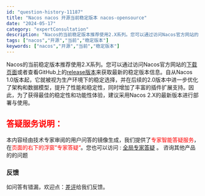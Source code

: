 ```yaml
---
id: "question-history-11187"
title: "Nacos nacos 开源当前稳定版本 nacos-opensource"
date: "2024-05-17"
category: "expertConsultation"
description: "Nacos的当前稳定版本推荐使用2.X系列。您可以通过访问Nacos官方网站的[下载页面](https://nacos.io/download/nacos-server/)或者查看GitHub上的[release版本](https://github.com/alibaba/nacos/release"
tags: ["nacos","开源","当前","稳定版本"]
keywords: ["nacos","开源","当前","稳定版本"]
---
```


Nacos的当前稳定版本推荐使用2.X系列。您可以通过访问Nacos官方网站的[下载页面](https://nacos.io/download/nacos-server/)或者查看GitHub上的[release版本](https://github.com/alibaba/nacos/releases)来获取最新的稳定版本信息。自从Nacos 1.0版本起，它就被视为生产环境下的稳定选择，并在后续的2.0版本中进一步优化了架构和数据模型，提升了性能和稳定性，同时增加了丰富的插件扩展支持。因此，为了获得最佳的稳定性和功能性体验，建议采用Nacos 2.X的最新版本进行部署与使用。
## <font color="#FF0000">答疑服务说明：</font> 

本内容经由技术专家审阅的用户问答的镜像生成，我们提供了<font color="#FF0000">专家智能答疑服务</font>，在<font color="#FF0000">页面的右下的浮窗”专家答疑“</font>。您也可以访问 : [全局专家答疑](https://opensource.alibaba.com/chatBot) 。 咨询其他产品的的问题

### 反馈
如问答有错漏，欢迎点：[差评](https://ai.nacos.io/user/feedbackByEnhancerGradePOJOID?enhancerGradePOJOId=13726)给我们反馈。
